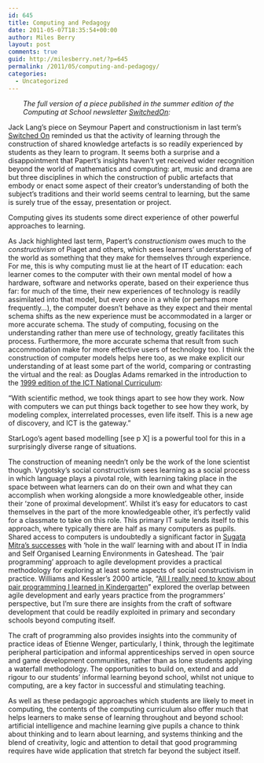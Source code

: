 ```yaml
---
id: 645
title: Computing and Pedagogy
date: 2011-05-07T18:35:54+00:00
author: Miles Berry
layout: post 
comments: true
guid: http://milesberry.net/?p=645
permalink: /2011/05/computing-and-pedagogy/
categories:
  - Uncategorized
---
```

<p style="padding-left: 30px;">
  <em>The full version of a piece published in the summer edition of the Computing at School newsletter <a href="http://www.computingatschool.org.uk/data/uploads/newsletter-summer-2011.pdf">SwitchedOn</a>:</em>
</p>

Jack Lang’s piece on Seymour Papert and constructionism in last term’s [Switched On](http://www.computingatschool.org.uk/data/uploads/newsletter-spring-2011.pdf) reminded us that the activity of learning through the construction of shared knowledge artefacts is so readily experienced by students as they learn to program. It seems both a surprise and a disappointment that Papert’s insights haven’t yet received wider recognition beyond the world of mathematics and computing: art, music and drama are but three disciplines in which the construction of public artefacts that embody or enact some aspect of their creator’s understanding of both the subject’s traditions and their world seems central to learning, but the same is surely true of the essay, presentation or project.

Computing gives its students some direct experience of other powerful approaches to learning.<!--more-->

As Jack highlighted last term, Papert’s _constructionism_ owes much to the _constructivism_ of Piaget and others, which sees learners’ understanding of the world as something that they make for themselves through experience. For me, this is why computing must lie at the heart of IT education: each learner comes to the computer with their own mental model of how a hardware, software and networks operate, based on their experience thus far: for much of the time, their new experiences of technology is readily assimilated into that model, but every once in a while (or perhaps more frequently…), the computer doesn’t behave as they expect and their mental schema shifts as the new experience must be accommodated in a larger or more accurate schema. The study of computing, focusing on the understanding rather than mere use of technology, greatly facilitates this process. Furthermore, the more accurate schema that result from such accommodation make for more effective users of technology too. I think the construction of computer models helps here too, as we make explicit our understanding of at least some part of the world, comparing or contrasting the virtual and the real: as Douglas Adams remarked in the introduction to the [1999 edition of the ICT National Curriculum](http://curriculum.qcda.gov.uk/uploads/ICT%201999%20programme%20of%20study_tcm8-12058.pdf):

“With scientific method, we took things apart to see how they work. Now with computers we can put things back together to see how they work, by modeling complex, interrelated processes, even life itself. This is a new age of discovery, and ICT is the gateway.”

StarLogo’s agent based modelling [see p X] is a powerful tool for this in a surprisingly diverse range of situations.

The construction of meaning needn’t only be the work of the lone scientist though. Vygotsky’s social constructivism sees learning as a social process in which language plays a pivotal role, with learning taking place in the space between what learners can do on their own and what they can accomplish when working alongside a more knowledgeable other, inside their ‘zone of proximal development’. Whilst it’s easy for educators to cast themselves in the part of the more knowledgeable other, it’s perfectly valid for a classmate to take on this role. This primary IT suite lends itself to this approach, where typically there are half as many computers as pupils. Shared access to computers is undoubtedly a significant factor in [Sugata Mitra’s successes](http://www.ted.com/talks/sugata_mitra_the_child_driven_education.html) with ‘hole in the wall’ learning with and about IT in India and Self Organised Learning Environments in Gateshead. The ‘pair programming’ approach to agile development provides a practical methodology for exploring at least some aspects of social constructivism in practice. Williams and Kessler’s 2000 article, “[All I really need to know about pair programming I learned in Kindergarten](http://portal.acm.org/citation.cfm?id=332848)” explored the overlap between agile development and early years practice from the programmers’ perspective, but I’m sure there are insights from the craft of software development that could be readily exploited in primary and secondary schools beyond computing itself.

The craft of programming also provides insights into the community of practice ideas of Etienne Wenger, particularly, I think, through the legitimate peripheral participation and informal apprenticeships served in open source and game development communities, rather than as lone students applying a waterfall methodology. The opportunities to build on, extend and add rigour to our students’ informal learning beyond school, whilst not unique to computing, are a key factor in successful and stimulating teaching.

As well as these pedagogic approaches which students are likely to meet in computing, the contents of the computing curriculum also offer much that helps learners to make sense of learning throughout and beyond school: artificial intelligence and machine learning give pupils a chance to think about thinking and to learn about learning, and systems thinking and the blend of creativity, logic and attention to detail that good programming requires have wide application that stretch far beyond the subject itself.